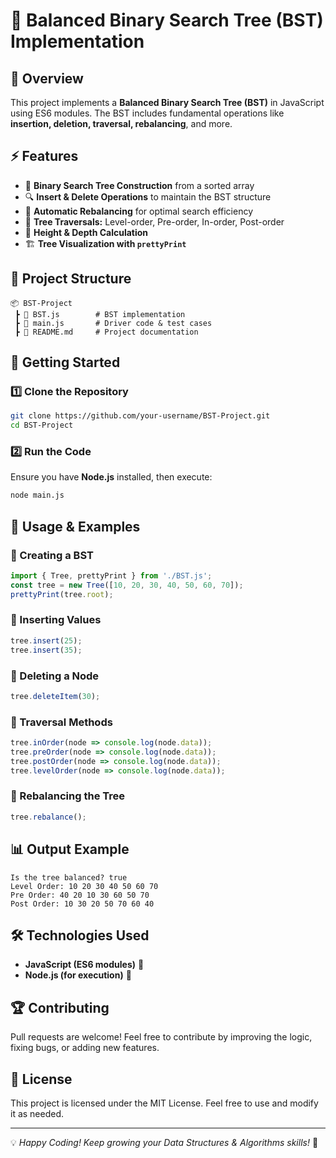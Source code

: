 # 🌲 Balanced Binary Search Tree (BST) Implementation

## 📌 Overview
This project implements a **Balanced Binary Search Tree (BST)** in JavaScript using ES6 modules. The BST includes fundamental operations like **insertion, deletion, traversal, rebalancing**, and more.

## ⚡ Features
- 📌 **Binary Search Tree Construction** from a sorted array
- 🔍 **Insert & Delete Operations** to maintain the BST structure
- 🔄 **Automatic Rebalancing** for optimal search efficiency
- 🌳 **Tree Traversals:** Level-order, Pre-order, In-order, Post-order
- 📏 **Height & Depth Calculation**
- 🏗️ **Tree Visualization with `prettyPrint`**

## 📂 Project Structure
```
📦 BST-Project
 ┣ 📜 BST.js        # BST implementation
 ┣ 📜 main.js       # Driver code & test cases
 ┣ 📜 README.md     # Project documentation
```

## 🚀 Getting Started
### 1️⃣ Clone the Repository
```sh
git clone https://github.com/your-username/BST-Project.git
cd BST-Project
```
### 2️⃣ Run the Code
Ensure you have **Node.js** installed, then execute:
```sh
node main.js
```

## 📜 Usage & Examples
### 🔹 Creating a BST
```js
import { Tree, prettyPrint } from './BST.js';
const tree = new Tree([10, 20, 30, 40, 50, 60, 70]);
prettyPrint(tree.root);
```
### 🔹 Inserting Values
```js
tree.insert(25);
tree.insert(35);
```
### 🔹 Deleting a Node
```js
tree.deleteItem(30);
```
### 🔹 Traversal Methods
```js
tree.inOrder(node => console.log(node.data));
tree.preOrder(node => console.log(node.data));
tree.postOrder(node => console.log(node.data));
tree.levelOrder(node => console.log(node.data));
```
### 🔹 Rebalancing the Tree
```js
tree.rebalance();
```

## 📊 Output Example
```
Is the tree balanced? true
Level Order: 10 20 30 40 50 60 70
Pre Order: 40 20 10 30 60 50 70
Post Order: 10 30 20 50 70 60 40
```

## 🛠️ Technologies Used
- **JavaScript (ES6 modules)** 📜
- **Node.js (for execution)** 🚀

## 🏆 Contributing
Pull requests are welcome! Feel free to contribute by improving the logic, fixing bugs, or adding new features.

## 📝 License
This project is licensed under the MIT License. Feel free to use and modify it as needed.

---
💡 *Happy Coding! Keep growing your Data Structures & Algorithms skills!* 🚀